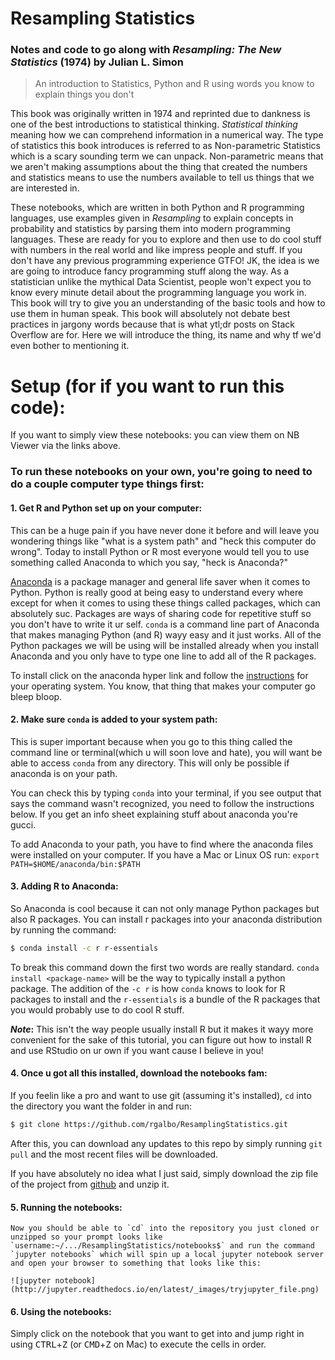 # Resampling Statistics

### Notes and code to go along with *Resampling: The New Statistics* (1974) by Julian L. Simon

> An introduction to Statistics, Python and R using words you know to explain things you don't

This book was originally written in 1974 and reprinted due to dankness is one of the best introductions to statistical thinking. *Statistical thinking* meaning how we can comprehend information in a numerical way. The type of statistics this book introduces is referred to as Non-parametric Statistics which is a scary sounding term we can unpack. Non-parametric means that we aren't making assumptions about the thing that created the numbers and statistics means to use the numbers available to tell us things that we are interested in.

These notebooks, which are written in both Python and R programming languages, use examples given in *Resampling* to explain concepts in probability and statistics by parsing them into modern programming languages. These are ready for you to explore and then use to do cool stuff with numbers in the real world and like impress people and stuff. If you don't have any previous programming experience GTFO! JK, the idea is we are going to introduce fancy programming stuff along the way. As a statistician unlike the mythical Data Scientist, people won't expect you to know every minute detail about the programming language you work in. This book will try to give you an understanding of the basic tools and how to use them in human speak. This book will absolutely not debate best practices in jargony words because that is what ytl;dr posts on Stack Overflow are for. Here we will introduce
the thing, its name and why tf we'd even bother to mentioning it.

# Setup (for if you want to run this code):

If you want to simply view these notebooks: you can view them on NB Viewer via the links above.

### To run these notebooks on your own, you're going to need to do a couple computer type things first:

#### 1. Get R and Python set up on your computer:

  This can be a huge pain if you have never done it before and will leave you wondering things like "what is a system path" and "heck this computer do wrong".
  Today to install Python or R most everyone would tell you to use something called Anaconda to which you say, "heck is Anaconda?"

  [Anaconda](https://www.continuum.io/downloads) is a package manager and general life saver when it comes to Python. Python is really good at being easy to understand every where except for when it comes to using these things called packages, which can absolutely suc. Packages are ways of sharing code for repetitive stuff so you don't have to write it ur self. `conda` is a command line part of Anaconda that makes managing Python (and R) wayy easy and it just works. All of the Python packages we will be using will be installed already when you install Anaconda and you only have to type one line to add all of the R packages.

  To install click on the anaconda hyper link and follow the [instructions](https://conda.io/docs/install/full.html) for your operating system. You know, that thing that makes your computer go bleep bloop.

#### 2. Make sure `conda` is added to your system path:

  This is super important because when you go to this thing called the command line or terminal(which u will soon love and hate), you will want be able to access `conda` from any directory. This will only be possible if anaconda is on your path.

  You can check this by typing `conda` into your terminal, if you see output that says the command wasn't recognized, you need to follow the instructions below. If you get an info sheet explaining stuff about anaconda you're gucci.

  To add Anaconda to your path, you have to find where the anaconda files were installed on your computer. If you have a Mac or Linux OS run: `export PATH=$HOME/anaconda/bin:$PATH`

#### 3. Adding R to Anaconda:

  So Anaconda is cool because it can not only manage Python packages but also R packages. You can install r packages into your anaconda distribution by running the command:
  ```bash
  $ conda install -c r r-essentials
  ```
  To break this command down the first two words are really standard. `conda install <package-name>` will be the way to typically install a python package. The addition of the `-c r` is how `conda` knows to look for R packages to install and the `r-essentials` is a bundle of the R packages that you would probably use to do cool R stuff.

  **_Note_:**  This isn't the way people usually install R but it makes it wayy more convenient for the sake of this tutorial, you can figure out how to install R and use RStudio on ur own if you want cause I believe in you!

#### 4. Once u got all this installed, download the notebooks fam:

  If you feelin like a pro and want to use git (assuming it's installed), `cd` into the directory you want the folder in and run:

  ```bash
  $ git clone https://github.com/rgalbo/ResamplingStatistics.git
  ```

  After this, you can download any updates to this repo by simply running `git pull` and the most recent files will be downloaded.

  If you have absolutely no idea what I just said, simply download the zip file of the project from [github](https://github.com/rgalbo/ResamplingStatistics) and unzip it.

#### 5. Running the notebooks:

    Now you should be able to `cd` into the repository you just cloned or unzipped so your prompt looks like `username:~/.../ResamplingStatistics/notebooks$` and run the command `jupyter notebooks` which will spin up a local jupyter notebook server and open your browser to something that looks like this:

    ![jupyter notebook](http://jupyter.readthedocs.io/en/latest/_images/tryjupyter_file.png)

#### 6. Using the notebooks:

  Simply click on the notebook that you want to get into and jump right in using <kbd>CTRL</kbd>+<kbd>Z</kbd> (or <kbd>CMD</kbd>+<kbd>Z</kbd> on Mac) to execute the cells in order.
